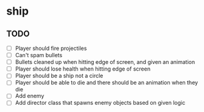 # ship

## TODO
- [ ] Player should fire projectiles
- [ ] Can't spam bullets
- [ ] Bullets cleaned up when hitting edge of screen, and given an animation
- [ ] Player should lose health when hitting edge of screen
- [ ] Player should be a ship not a circle
- [ ] Player should be able to die and there should be an animation when they die
- [ ] Add enemy
- [ ] Add director class that spawns enemy objects based on given logic

